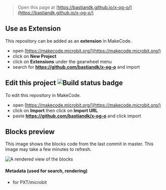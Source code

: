 
> Open this page at [https://bastiandk.github.io/x-og-o/](https://bastiandk.github.io/x-og-o/)

## Use as Extension

This repository can be added as an **extension** in MakeCode.

* open [https://makecode.microbit.org/](https://makecode.microbit.org/)
* click on **New Project**
* click on **Extensions** under the gearwheel menu
* search for **https://github.com/bastiandk/x-og-o** and import

## Edit this project ![Build status badge](https://github.com/bastiandk/x-og-o/workflows/MakeCode/badge.svg)

To edit this repository in MakeCode.

* open [https://makecode.microbit.org/](https://makecode.microbit.org/)
* click on **Import** then click on **Import URL**
* paste **https://github.com/bastiandk/x-og-o** and click import

## Blocks preview

This image shows the blocks code from the last commit in master.
This image may take a few minutes to refresh.

![A rendered view of the blocks](https://github.com/bastiandk/x-og-o/raw/master/.github/makecode/blocks.png)

#### Metadata (used for search, rendering)

* for PXT/microbit
<script src="https://makecode.com/gh-pages-embed.js"></script><script>makeCodeRender("{{ site.makecode.home_url }}", "{{ site.github.owner_name }}/{{ site.github.repository_name }}");</script>
